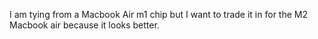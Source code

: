 I am tying from a Macbook Air m1 chip but I want to trade it in for the M2 Macbook air because it looks better.
